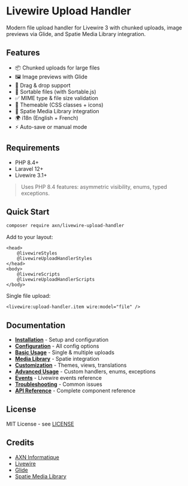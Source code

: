 # Livewire Upload Handler

Modern file upload handler for Livewire 3 with chunked uploads, image previews via Glide, and Spatie Media Library integration.

## Features

- 📦 Chunked uploads for large files
- 🖼️ Image previews with Glide
- 🎯 Drag & drop support
- 🔄 Sortable files (with Sortable.js)
- ✅ MIME type & file size validation
- 🎨 Themeable (CSS classes + icons)
- 📱 Spatie Media Library integration
- 🌍 i18n (English + French)
- ⚡ Auto-save or manual mode

## Requirements

- PHP 8.4+
- Laravel 12+
- Livewire 3.1+

> Uses PHP 8.4 features: asymmetric visibility, enums, typed exceptions.

## Quick Start

```bash
composer require axn/livewire-upload-handler
```

Add to your layout:

```blade
<head>
    @livewireStyles
    @livewireUploadHandlerStyles
</head>
<body>
    @livewireScripts
    @livewireUploadHandlerScripts
</body>
```

Single file upload:

```blade
<livewire:upload-handler.item wire:model="file" />
```

## Documentation

- **[Installation](docs/installation.md)** - Setup and configuration
- **[Configuration](docs/configuration.md)** - All config options
- **[Basic Usage](docs/basic-usage.md)** - Single & multiple uploads
- **[Media Library](docs/media-library.md)** - Spatie integration
- **[Customization](docs/customization.md)** - Themes, views, translations
- **[Advanced Usage](docs/advanced-usage.md)** - Custom handlers, enums, exceptions
- **[Events](docs/events.md)** - Livewire events reference
- **[Troubleshooting](docs/troubleshooting.md)** - Common issues
- **[API Reference](docs/api-reference.md)** - Complete component reference

## License

MIT License - see [LICENSE](LICENSE)

## Credits

- [AXN Informatique](https://github.com/AXN-Informatique)
- [Livewire](https://livewire.laravel.com/)
- [Glide](https://glide.thephpleague.com/)
- [Spatie Media Library](https://spatie.be/docs/laravel-medialibrary/)
